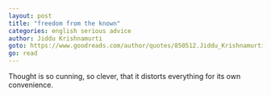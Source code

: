 ```yaml
---
layout: post
title: "freedom from the known"
categories: english serious advice
author: Jiddu Krishnamurti
goto: https://www.goodreads.com/author/quotes/850512.Jiddu_Krishnamurti
go: read
---
```

Thought is so cunning, so clever, that it distorts everything for its own convenience.

